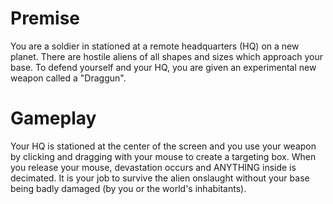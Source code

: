 # Premise
You are a soldier in stationed at a remote headquarters (HQ) on a new planet. There are hostile aliens of all shapes and sizes which approach your base. To defend yourself and your HQ, you are given an experimental new weapon called a "Draggun".
# Gameplay
Your HQ is stationed at the center of the screen and you use your weapon by clicking and dragging with your mouse to create a targeting box. When you release your mouse, devastation occurs and ANYTHING inside is decimated. It is your job to survive the alien onslaught without your base being badly damaged (by you or the world's inhabitants).
